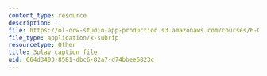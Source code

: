 ```yaml
---
content_type: resource
description: ''
file: https://ol-ocw-studio-app-production.s3.amazonaws.com/courses/6-00sc-introduction-to-computer-science-and-programming-spring-2011/664d34038581dbc682a7d74bbee6823c_8I0BmT1ccuw.srt
file_type: application/x-subrip
resourcetype: Other
title: 3play caption file
uid: 664d3403-8581-dbc6-82a7-d74bbee6823c
---
```

